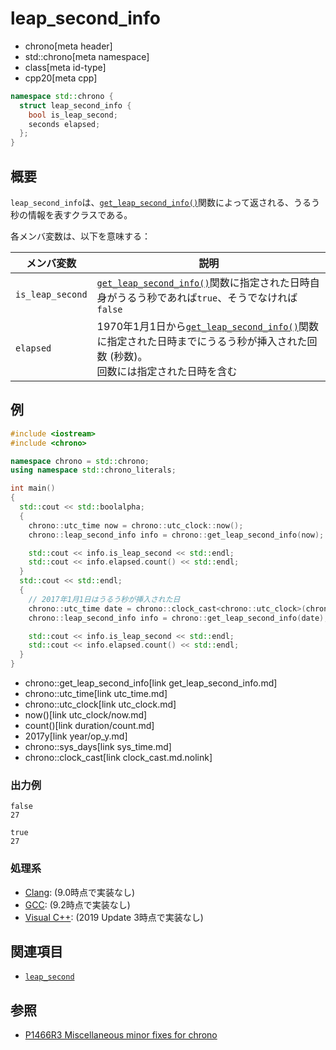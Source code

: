 # leap_second_info
* chrono[meta header]
* std::chrono[meta namespace]
* class[meta id-type]
* cpp20[meta cpp]

```cpp
namespace std::chrono {
  struct leap_second_info {
    bool is_leap_second;
    seconds elapsed;
  };
}
```

## 概要
`leap_second_info`は、[`get_leap_second_info()`](get_leap_second_info.md)関数によって返される、うるう秒の情報を表すクラスである。

各メンバ変数は、以下を意味する：

| メンバ変数 | 説明 |
|------------|------|
| `is_leap_second` | [`get_leap_second_info()`](get_leap_second_info.md)関数に指定された日時自身がうるう秒であれば`true`、そうでなければ`false` |
| `elapsed`        | 1970年1月1日から[`get_leap_second_info()`](get_leap_second_info.md)関数に指定された日時までにうるう秒が挿入された回数 (秒数)。<br/> 回数には指定された日時を含む |


## 例
```cpp example
#include <iostream>
#include <chrono>

namespace chrono = std::chrono;
using namespace std::chrono_literals;

int main()
{
  std::cout << std::boolalpha;
  {
    chrono::utc_time now = chrono::utc_clock::now();
    chrono::leap_second_info info = chrono::get_leap_second_info(now);

    std::cout << info.is_leap_second << std::endl;
    std::cout << info.elapsed.count() << std::endl;
  }
  std::cout << std::endl;
  {
    // 2017年1月1日はうるう秒が挿入された日
    chrono::utc_time date = chrono::clock_cast<chrono::utc_clock>(chrono::sys_days{2017y/1/1});
    chrono::leap_second_info info = chrono::get_leap_second_info(date);

    std::cout << info.is_leap_second << std::endl;
    std::cout << info.elapsed.count() << std::endl;
  }
}
```
* chrono::get_leap_second_info[link get_leap_second_info.md]
* chrono::utc_time[link utc_time.md]
* chrono::utc_clock[link utc_clock.md]
* now()[link utc_clock/now.md]
* count()[link duration/count.md]
* 2017y[link year/op_y.md]
* chrono::sys_days[link sys_time.md]
* chrono::clock_cast[link clock_cast.md.nolink]

### 出力例
```
false
27

true
27
```

### 処理系
- [Clang](/implementation.md#clang): (9.0時点で実装なし)
- [GCC](/implementation.md#gcc): (9.2時点で実装なし)
- [Visual C++](/implementation.md#visual_cpp): (2019 Update 3時点で実装なし)


## 関連項目
- [`leap_second`](leap_second.md)


## 参照
- [P1466R3 Miscellaneous minor fixes for chrono](http://www.open-std.org/jtc1/sc22/wg21/docs/papers/2019/p1466r3.html)
